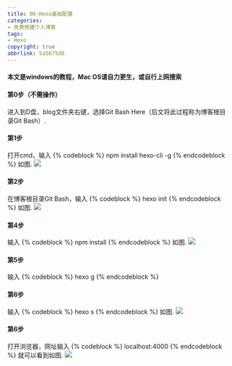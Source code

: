 ```yaml
---
title: 06-Hexo基础配置
categories: 
- 免费搭建个人博客
tags: 
- Hexo
copyright: true
abbrlink: 5a5675d8
---
```

#### 本文是windows的教程，Mac OS请自力更生，或自行上网搜索
#### 第0步（不需操作）
进入到D盘，blog文件夹右键，选择Git Bash Here（后文将此过程称为博客根目录Git Bash）.
#### 第1步
打开cmd，输入
{% codeblock %}
npm install hexo-cli -g
{% endcodeblock %}
如图.
![](https://serverless-page-bucket-jm08mud0-1300042459.cos-website.ap-shanghai.myqcloud.com/pic11.jpg)
#### 第2步
在博客根目录Git Bash，输入
{% codeblock %}
hexo init
{% endcodeblock %}
如图.
![](https://serverless-page-bucket-jm08mud0-1300042459.cos-website.ap-shanghai.myqcloud.com/pic12.jpg)
#### 第4步
输入
{% codeblock %}
npm install
{% endcodeblock %}
如图.
![](https://serverless-page-bucket-jm08mud0-1300042459.cos-website.ap-shanghai.myqcloud.com/pic13.jpg)
#### 第5步
输入
{% codeblock %}
hexo g
{% endcodeblock %}
#### 第6步
输入
{% codeblock %}
hexo s
{% endcodeblock %}
如图.
![](https://serverless-page-bucket-jm08mud0-1300042459.cos-website.ap-shanghai.myqcloud.com/pic14.jpg)
#### 第6步
打开浏览器，网址输入
{% codeblock %}
localhost:4000
{% endcodeblock %}
就可以看到如图.
![](https://serverless-page-bucket-jm08mud0-1300042459.cos-website.ap-shanghai.myqcloud.com/pic15.jpg)
